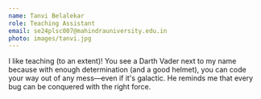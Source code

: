 ```yaml
---
name: Tanvi Belalekar
role: Teaching Assistant
email: se24plsc007@mahindrauniversity.edu.in
photo: images/tanvi.jpg
---
```

I like teaching (to an extent)! You see a Darth Vader next to my name because with enough determination (and a good helmet), you can code your way out of any mess—even if it's galactic. He reminds me that every bug can be conquered with the right force.
